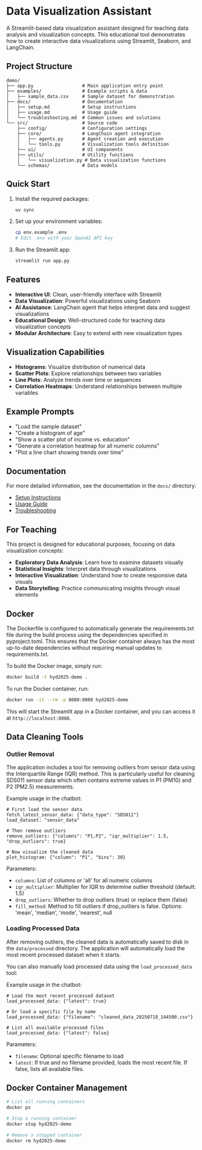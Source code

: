 # Data Visualization Assistant

A Streamlit-based data visualization assistant designed for teaching data analysis and visualization concepts. This educational tool demonstrates how to create interactive data visualizations using Streamlit, Seaborn, and LangChain.

## Project Structure

```
demo/
├── app.py                  # Main application entry point
├── examples/               # Example scripts & data
│   ├── sample_data.csv     # Sample dataset for demonstration
├── docs/                   # Documentation
│   ├── setup.md            # Setup instructions
│   ├── usage.md            # Usage guide
│   └── troubleshooting.md  # Common issues and solutions
└── src/                    # Source code
    ├── config/             # Configuration settings
    ├── core/               # LangChain agent integration
    │   ├── agents.py       # Agent creation and execution
    │   └── tools.py        # Visualization tools definition
    ├── ui/                 # UI components
    ├── utils/              # Utility functions
    │   └── visualization.py # Data visualization functions
    └── schemas/            # Data models
```

## Quick Start

1. Install the required packages:

   ```bash
   uv sync
   ```

2. Set up your environment variables:

   ```bash
   cp env.example .env
   # Edit .env with your OpenAI API key
   ```

3. Run the Streamlit app:
   ```bash
   streamlit run app.py
   ```

## Features

- **Interactive UI**: Clean, user-friendly interface with Streamlit
- **Data Visualization**: Powerful visualizations using Seaborn
- **AI Assistance**: LangChain agent that helps interpret data and suggest visualizations
- **Educational Design**: Well-structured code for teaching data visualization concepts
- **Modular Architecture**: Easy to extend with new visualization types

## Visualization Capabilities

- **Histograms**: Visualize distribution of numerical data
- **Scatter Plots**: Explore relationships between two variables
- **Line Plots**: Analyze trends over time or sequences
- **Correlation Heatmaps**: Understand relationships between multiple variables

## Example Prompts

- "Load the sample dataset"
- "Create a histogram of age"
- "Show a scatter plot of income vs. education"
- "Generate a correlation heatmap for all numeric columns"
- "Plot a line chart showing trends over time"

## Documentation

For more detailed information, see the documentation in the `docs/` directory:

- [Setup Instructions](docs/setup.md)
- [Usage Guide](docs/usage.md)
- [Troubleshooting](docs/troubleshooting.md)

## For Teaching

This project is designed for educational purposes, focusing on data visualization concepts:

- **Exploratory Data Analysis**: Learn how to examine datasets visually
- **Statistical Insights**: Interpret data through visualizations
- **Interactive Visualization**: Understand how to create responsive data visuals
- **Data Storytelling**: Practice communicating insights through visual elements

## Docker

The Dockerfile is configured to automatically generate the requirements.txt file during the build process using the dependencies specified in pyproject.toml. This ensures that the Docker container always has the most up-to-date dependencies without requiring manual updates to requirements.txt.

To build the Docker image, simply run:

```bash
docker build -t hyd2025-demo .
```

To run the Docker container, run:

```bash
docker run -it --rm -p 8080:8080 hyd2025-demo
```

This will start the Streamlit app in a Docker container, and you can access it at `http://localhost:8080`.

## Data Cleaning Tools

### Outlier Removal

The application includes a tool for removing outliers from sensor data using the Interquartile Range (IQR) method. This is particularly useful for cleaning SDS011 sensor data which often contains extreme values in P1 (PM10) and P2 (PM2.5) measurements.

Example usage in the chatbot:

```
# First load the sensor data
fetch_latest_sensor_data: {"data_type": "SDS011"}
load_dataset: "sensor_data"

# Then remove outliers
remove_outliers: {"columns": "P1,P2", "iqr_multiplier": 1.5, "drop_outliers": true}

# Now visualize the cleaned data
plot_histogram: {"column": "P1", "bins": 30}
```

Parameters:
- `columns`: List of columns or 'all' for all numeric columns
- `iqr_multiplier`: Multiplier for IQR to determine outlier threshold (default: 1.5)
- `drop_outliers`: Whether to drop outliers (true) or replace them (false)
- `fill_method`: Method to fill outliers if drop_outliers is false. Options: 'mean', 'median', 'mode', 'nearest', null

### Loading Processed Data

After removing outliers, the cleaned data is automatically saved to disk in the `data/processed` directory. The application will automatically load the most recent processed dataset when it starts.

You can also manually load processed data using the `load_processed_data` tool:

Example usage in the chatbot:

```
# Load the most recent processed dataset
load_processed_data: {"latest": true}

# Or load a specific file by name
load_processed_data: {"filename": "cleaned_data_20250718_144500.csv"}

# List all available processed files
load_processed_data: {"latest": false}
```

Parameters:
- `filename`: Optional specific filename to load
- `latest`: If true and no filename provided, loads the most recent file. If false, lists all available files.

## Docker Container Management

```bash
# List all running containers
docker ps

# Stop a running container
docker stop hyd2025-demo

# Remove a stopped container
docker rm hyd2025-demo
```
